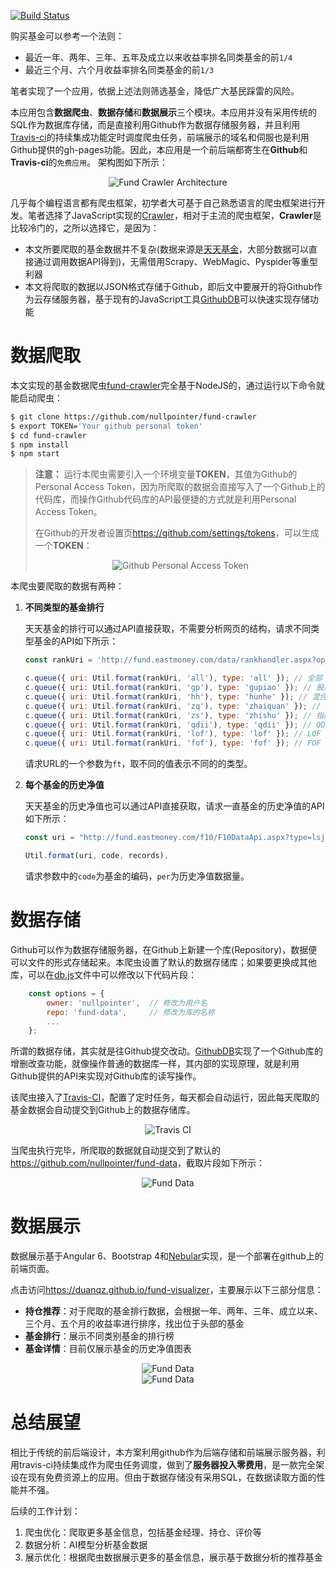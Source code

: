 [![Build Status](https://travis-ci.com/nullpointer/fund-crawler.svg?branch=master)](https://travis-ci.com/nullpointer/fund-crawler)

购买基金可以参考一个法则：

- 最近一年、两年、三年、五年及成立以来收益率排名同类基金的前`1/4`
- 最近三个月、六个月收益率排名同类基金的前`1/3`

笔者实现了一个应用，依据上述法则筛选基金，降低广大基民踩雷的风险。

本应用包含**数据爬虫**、**数据存储**和**数据展示**三个模块。本应用并没有采用传统的SQL作为数据库存储，而是直接利用Github作为数据存储服务器，并且利用[Travis-ci](https://travis-ci.com/nullpointer/fund-crawler)的持续集成功能定时调度爬虫任务，前端展示的域名和伺服也是利用Github提供的gh-pages功能。因此，本应用是一个前后端都寄生在**Github**和**Travis-ci**的`免费应用`。
架构图如下所示：

<div align="center"><img src="./images/0-fundcrawler-architecture.png" alt="Fund Crawler Architecture"/></div>

几乎每个编程语言都有爬虫框架，初学者大可基于自己熟悉语言的爬虫框架进行开发。笔者选择了JavaScript实现的[Crawler](https://www.npmjs.com/package/crawler)，相对于主流的爬虫框架，**Crawler**是比较冷门的，之所以选择它，是因为：

- 本文所要爬取的基金数据并不复杂(数据来源是[天天基金](http://fund.eastmoney.com/)，大部分数据可以直接通过调用数据API得到)，无需借用Scrapy、WebMagic、Pyspider等重型利器
- 本文将爬取的数据以JSON格式存储于Github，即后文中要展开的将Github作为云存储服务器，基于现有的JavaScript工具[GithubDB](https://www.npmjs.com/package/github-db)可以快速实现存储功能


# 数据爬取

本文实现的基金数据爬虫[fund-crawler](https://github.com/nullpointer/fund-crawler)完全基于NodeJS的，通过运行以下命令就能启动爬虫：

```sh
$ git clone https://github.com/nullpointer/fund-crawler
$ export TOKEN='Your github personal token'
$ cd fund-crawler
$ npm install
$ npm start
```

> **注意：** 运行本爬虫需要引入一个环境变量**TOKEN**，其值为Github的Personal Access Token，因为所爬取的数据会直接写入了一个Github上的代码库，而操作Github代码库的API最便捷的方式就是利用Personal Access Token。
>
> 在Github的开发者设置页<https://github.com/settings/tokens>，可以生成一个**TOKEN**：
>
> <div align="center"><img src="./images/1-fundcrawler-github-token.png" alt="Github Personal Access Token"/></div>

本爬虫要爬取的数据有两种：

1. **不同类型的基金排行**

    天天基金的排行可以通过API直接获取，不需要分析网页的结构，请求不同类型基金的API如下所示：

    ```javascript
    const rankUri = 'http://fund.eastmoney.com/data/rankhandler.aspx?op=ph&dt=kf&ft=%s&rs=&gs=0&sc=zzf&st=desc&pi=1&pn=10000&dx=1'

    c.queue({ uri: Util.format(rankUri, 'all'), type: 'all' }); // 全部
    c.queue({ uri: Util.format(rankUri, 'gp'), type: 'gupiao' }); // 股票型
    c.queue({ uri: Util.format(rankUri, 'hh'), type: 'hunhe' }); // 混合型
    c.queue({ uri: Util.format(rankUri, 'zq'), type: 'zhaiquan' }); // 债券型
    c.queue({ uri: Util.format(rankUri, 'zs'), type: 'zhishu' }); // 指数型
    c.queue({ uri: Util.format(rankUri, 'qdii'), type: 'qdii' }); // QDII
    c.queue({ uri: Util.format(rankUri, 'lof'), type: 'lof' }); // LOF
    c.queue({ uri: Util.format(rankUri, 'fof'), type: 'fof' }); // FOF
    ```

    请求URL的一个参数为`ft`，取不同的值表示不同的的类型。

2. **每个基金的历史净值**

    天天基金的历史净值也可以通过API直接获取，请求一直基金的历史净值的API如下所示：

    ```javascript
    const uri = "http://fund.eastmoney.com/f10/F10DataApi.aspx?type=lsjz&code=%s&page=1&per=%s"

    Util.format(uri, code, records),
    ```

    请求参数中的`code`为基金的编码，`per`为历史净值数据量。


# 数据存储

Github可以作为数据存储服务器，在Github上新建一个库(Repository)，数据便可以文件的形式存储起来。本爬虫设置了默认的数据存储库；如果要更换成其他库，可以在[db.js](https://github.com/nullpointer/fund-crawler/blob/master/src/db.js)文件中可以修改以下代码片段：

```javascript
    const options = {
        owner: 'nullpointer',  // 修改为用户名
        repo: 'fund-data',     // 修改为库的名称
        ...
    };
```

所谓的数据存储，其实就是往Github提交改动。[GithubDB](https://www.npmjs.com/package/github-db)实现了一个Github库的增删改查功能，就像操作普通的数据库一样，其内部的实现原理，就是利用Github提供的API来实现对Github库的读写操作。

该爬虫接入了[Travis-CI](https://travis-ci.com/nullpointer/fund-crawler)，配置了定时任务，每天都会自动运行，因此每天爬取的基金数据会自动提交到Github上的数据存储库。

<div align="center"><img src="./images/2-fundcrawler-travis-ci.png" alt="Travis CI"/></div>

当爬虫执行完毕，所爬取的数据就自动提交到了默认的<https://github.com/nullpointer/fund-data>，截取片段如下所示：

<div align="center"><img src="./images/3-fundcrawler-fund-data.png" alt="Fund Data"/></div>

# 数据展示

数据展示基于Angular 6、Bootstrap 4和[Nebular](https://github.com/akveo/nebular)实现，是一个部署在github上的前端页面。

点击访问<https://duanqz.github.io/fund-visualizer>，主要展示以下三部分信息：

- **持仓推荐**：对于爬取的基金排行数据，会根据一年、两年、三年、成立以来、三个月、五个月的收益率进行排序，找出位于头部的基金
- **基金排行**：展示不同类别基金的排行榜
- **基金详情**：目前仅展示基金的历史净值图表

<div align="center"><img src="./images/4-fundcrawler-fund-recommend.png" alt="Fund Data"/></div>

<div align="center"><img src="./images/5-fundcrawler-fund-detail.png" alt="Fund Data"/></div>

# 总结展望

相比于传统的前后端设计，本方案利用github作为后端存储和前端展示服务器，利用travis-ci持续集成作为爬虫任务调度，做到了**服务器投入零费用**，是一款完全架设在现有免费资源上的应用。但由于数据存储没有采用SQL，在数据读取方面的性能并不强。

后续的工作计划：

1. 爬虫优化：爬取更多基金信息，包括基金经理、持仓、评价等
2. 数据分析：AI模型分析基金数据
3. 展示优化：根据爬虫数据展示更多的基金信息，展示基于数据分析的推荐基金
